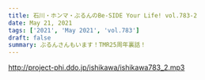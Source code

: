 ```yaml
---
title: 石川・ホンマ・ぶるんのBe-SIDE Your Life! vol.783-2
date: May 21, 2021
tags: ['2021', 'May 2021', 'vol.783']
draft: false
summary: ぶるんさんもいます！TMR25周年裏話！
---
```


http://project-phi.ddo.jp/ishikawa/ishikawa783_2.mp3
